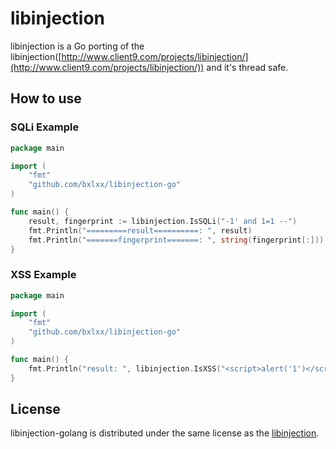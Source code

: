 # libinjection
libinjection is a Go porting of the libinjection([http://www.client9.com/projects/libinjection/](http://www.client9.com/projects/libinjection/)) and it's thread safe.

## How to use
### SQLi Example
```go
package main

import (
    "fmt"
    "github.com/bxlxx/libinjection-go"
)

func main() {
    result, fingerprint := libinjection.IsSQLi("-1' and 1=1 --")
    fmt.Println("=========result==========: ", result)
    fmt.Println("=======fingerprint=======: ", string(fingerprint[:]))
}
```

### XSS Example
```go
package main

import (
	"fmt"
	"github.com/bxlxx/libinjection-go"
)

func main() {
	fmt.Println("result: ", libinjection.IsXSS("<script>alert('1')</script>"))
}
```

## License
libinjection-golang is distributed under the same license as the [libinjection](http://www.client9.com/projects/libinjection/).